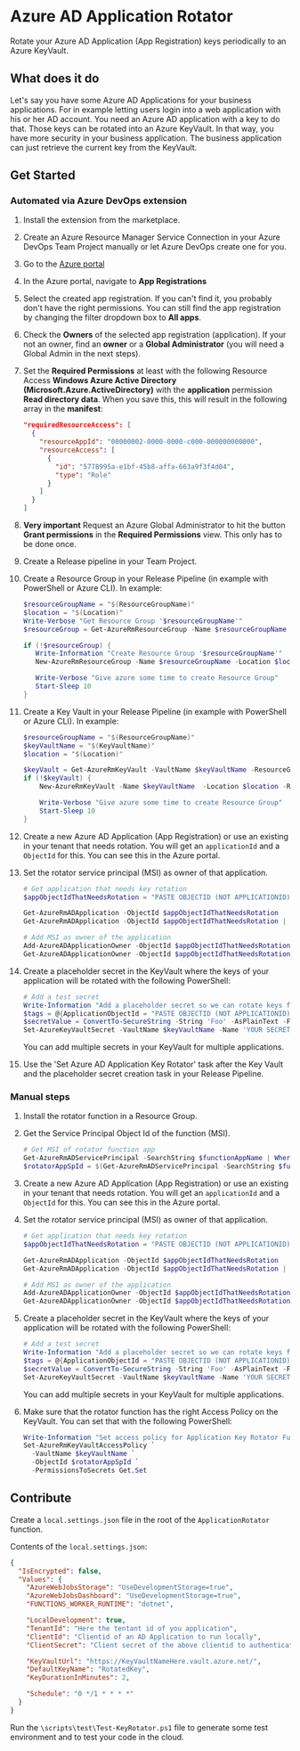 # Azure AD Application Rotator

Rotate your Azure AD Application (App Registration) keys periodically to an Azure KeyVault.

## What does it do

Let's say you have some Azure AD Applications for your business applications.
For in example letting users login into a web application with his or her AD account. You need an Azure AD application with a key to do that. Those keys can be rotated into an Azure KeyVault. In that way, you have more security in your business application. The business application can just retrieve the current key from the KeyVault.

## Get Started

### Automated via Azure DevOps extension

1. Install the extension from the marketplace.
2. Create an Azure Resource Manager Service Connection in your Azure DevOps Team Project manually or let Azure DevOps create one for you.
3. Go to the [Azure portal](https://portal.azure.com)
4. In the Azure portal, navigate to **App Registrations**
5. Select the created app registration. If you can't find it, you probably don't have the right permissions. You can still find the app registration by changing the filter dropdown box to **All apps**.
6. Check the **Owners** of the selected app registration (application). If your not an owner, find an **owner** or a **Global Administrator** (you will need a Global Admin in the next steps).
7. Set the **Required Permissions** at least with the following Resource Access **Windows Azure Active Directory (Microsoft.Azure.ActiveDirectory)** with the **application** permission **Read directory data**. When you save this, this will result in the following array in the **manifest**:

    ```json
    "requiredResourceAccess": [
      {
        "resourceAppId": "00000002-0000-0000-c000-000000000000",
        "resourceAccess": [
          {
            "id": "5778995a-e1bf-45b8-affa-663a9f3f4d04",
            "type": "Role"
          }
        ]
      }
    ]
    ```
8. **Very important** Request an Azure Global Administrator to hit the button **Grant permissions** in the **Required Permissions** view. This only has to be done once.
9. Create a Release pipeline in your Team Project.
10. Create a Resource Group in your Release Pipeline (in example with PowerShell or Azure CLI). In example:
    ```powershell
    $resourceGroupName = "$(ResourceGroupName)"
    $location = "$(Location)"
    Write-Verbose "Get Resource Group '$resourceGroupName'"
    $resourceGroup = Get-AzureRmResourceGroup -Name $resourceGroupName -Location $location -ErrorAction SilentlyContinue

    if (!$resourceGroup) {
       Write-Information "Create Resource Group '$resourceGroupName'"
       New-AzureRmResourceGroup -Name $resourceGroupName -Location $location

       Write-Verbose "Give azure some time to create Resource Group"
       Start-Sleep 10
    }
    ```
11. Create a Key Vault in your Release Pipeline (in example with PowerShell or Azure CLI). In example:
    ```powershell
    $resourceGroupName = "$(ResourceGroupName)"
    $keyVaultName = "$(KeyVaultName)"
    $location = "$(Location)"

    $keyVault = Get-AzureRmKeyVault -VaultName $keyVaultName -ResourceGroupName $resourceGroupName -ErrorAction SilentlyContinue
    if (!$keyVault) {
        New-AzureRmKeyVault -Name $keyVaultName  -Location $location -ResourceGroupName $resourceGroupName

        Write-Verbose "Give azure some time to create Resource Group"
        Start-Sleep 10
    }
    ```
12. Create a new Azure AD Application (App Registration) or use an existing in your tenant that needs rotation. You will get an `applicationId` and a `ObjectId` for this. You can see this in the Azure portal.
13. Set the rotator service principal (MSI) as owner of that application.
    ```powershell
    # Get application that needs key rotation
    $appObjectIdThatNeedsRotation = "PASTE OBJECTID (NOT APPLICATIONID) OF YOUR APPLICATION THAT NEEDS ROTATION HERE"

    Get-AzureRmADApplication -ObjectId $appObjectIdThatNeedsRotation
    Get-AzureRmADApplication -ObjectId $appObjectIdThatNeedsRotation | Get-AzureRmADServicePrincipal

    # Add MSI as owner of the application
    Add-AzureADApplicationOwner -ObjectId $appObjectIdThatNeedsRotation -RefObjectId $rotatorAppSpId
    Get-AzureADApplicationOwner -ObjectId $appObjectIdThatNeedsRotation
    ```
14. Create a placeholder secret in the KeyVault where the keys of your application will be rotated with the following PowerShell:
    ```powershell
    # Add a test secret
    Write-Information "Add a placeholder secret so we can rotate keys for a specific application"
    $tags = @{ApplicationObjectId = "PASTE OBJECTID (NOT APPLICATIONID) OF YOUR APPLICATION THAT NEEDS ROTATION HERE"}
    $secretValue = ConvertTo-SecureString -String 'Foo' -AsPlainText -Force
    Set-AzureKeyVaultSecret -VaultName $keyVaultName -Name 'YOUR SECRET NAME THAT YOU USE IN YOUR CODE OF YOUR BUSINESS APPLICATION' -SecretValue $secretValue -Tag $tags
    ```
    You can add multiple secrets in your KeyVault for multiple applications.
15. Use the 'Set Azure AD Application Key Rotator' task after the Key Vault and the placeholder secret creation task in your Release Pipeline.

### Manual steps

1. Install the rotator function in a Resource Group.
2. Get the Service Principal Object Id of the function (MSI).
    ```powershell
    # Get MSI of rotator function app
    Get-AzureRmADServicePrincipal -SearchString $functionAppName | Where-Object { $_.DisplayName -eq $functionAppName }
    $rotatorAppSpId = $(Get-AzureRmADServicePrincipal -SearchString $functionAppName | Where-Object { $_.DisplayName -eq $functionAppName }).Id
    ```
3. Create a new Azure AD Application (App Registration) or use an existing in your tenant that needs rotation. You will get an `applicationId` and a `ObjectId` for this. You can see this in the Azure portal.
4. Set the rotator service principal (MSI) as owner of that application.

    ```powershell
    # Get application that needs key rotation
    $appObjectIdThatNeedsRotation = "PASTE OBJECTID (NOT APPLICATIONID) OF YOUR APPLICATION THAT NEEDS ROTATION HERE"

    Get-AzureRmADApplication -ObjectId $appObjectIdThatNeedsRotation
    Get-AzureRmADApplication -ObjectId $appObjectIdThatNeedsRotation | Get-AzureRmADServicePrincipal

    # Add MSI as owner of the application
    Add-AzureADApplicationOwner -ObjectId $appObjectIdThatNeedsRotation -RefObjectId $rotatorAppSpId
    Get-AzureADApplicationOwner -ObjectId $appObjectIdThatNeedsRotation
    ```
5. Create a placeholder secret in the KeyVault where the keys of your application will be rotated with the following PowerShell:
    ```powershell
    # Add a test secret
    Write-Information "Add a placeholder secret so we can rotate keys for a specific application"
    $tags = @{ApplicationObjectId = "PASTE OBJECTID (NOT APPLICATIONID) OF YOUR APPLICATION THAT NEEDS ROTATION HERE"}
    $secretValue = ConvertTo-SecureString -String 'Foo' -AsPlainText -Force
    Set-AzureKeyVaultSecret -VaultName $keyVaultName -Name 'YOUR SECRET NAME THAT YOU USE IN YOUR CODE OF YOUR BUSINESS APPLICATION' -SecretValue $secretValue -Tag $tags
    ```
    You can add multiple secrets in your KeyVault for multiple applications.
6. Make sure that the rotator function has the right Access Policy on the KeyVault. You can set that with the following PowerShell:

    ```powershell
    Write-Information "Set access policy for Application Key Rotator Function App Service Principal Id"
    Set-AzureRmKeyVaultAccessPolicy `
      -VaultName $keyVaultName `
      -ObjectId $rotatorAppSpId `
      -PermissionsToSecrets Get,Set
    ```

## Contribute

Create a `local.settings.json` file in the root of the `ApplicationRotator` function.

Contents of the `local.settings.json`:

```json
{
  "IsEncrypted": false,
  "Values": {
    "AzureWebJobsStorage": "UseDevelopmentStorage=true",
    "AzureWebJobsDashboard": "UseDevelopmentStorage=true",
    "FUNCTIONS_WORKER_RUNTIME": "dotnet",

    "LocalDevelopment": true,
    "TenantId": "Here the tentant id of you application",
    "ClientId": "Clientid of an AD Application to run locally",
    "ClientSecret": "Client secret of the above clientid to authenticate",

    "KeyVaultUrl": "https://KeyVaultNameHere.vault.azure.net/",
    "DefaultKeyName": "RotatedKey",
    "KeyDurationInMinutes": 2,

    "Schedule": "0 */1 * * * *"
  }
}
```

Run the `\scripts\test\Test-KeyRotator.ps1` file to generate some test environment and to test your code in the cloud.
